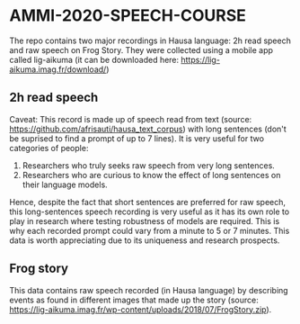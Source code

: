 # AMMI-2020-SPEECH-COURSE
The repo contains two major recordings in Hausa language: 2h read speech and raw speech on Frog Story. They were collected using a mobile app called lig-aikuma (it can be downloaded here: https://lig-aikuma.imag.fr/download/)
## 2h read speech
Caveat: This record is made up of speech read from text (source: https://github.com/afrisauti/hausa_text_corpus) with long sentences (don't be suprised to find a prompt of up to 7 lines). It is very useful for two categories of people:
1. Researchers who truly seeks raw speech from very long sentences.
2. Researchers who are curious to know the effect of long sentences on their language models.

Hence, despite the fact that short sentences are preferred for raw speech, this long-sentences speech recording is very useful as it has its own role to play in research where testing robustness of models are required. This is why each recorded prompt could vary from a minute to 5 or 7 minutes. This data is worth appreciating due to its uniqueness and research prospects.
## Frog story
This data contains raw speech recorded (in Hausa language) by describing events as found in different images that made up the story (source: https://lig-aikuma.imag.fr/wp-content/uploads/2018/07/FrogStory.zip).

